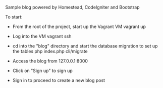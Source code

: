 Sample blog powered by Homestead, CodeIgniter and Bootstrap

To start:

- From the root of the project, start up the Vagrant VM
vagrant up

- Log into the VM
vagrant ssh

- cd into the "blog" directory and start the database migration to set up the tables
php index.php cli/migrate

- Access the blog from 127.0.0.1:8000

- Click on "Sign up" to sign up

- Sign in to proceed to create a new blog post
